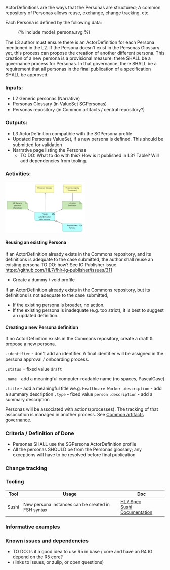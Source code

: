 ActorDefinitions are the ways that the Personas are structured; A common repository of Personas allows reuse, exchange, change tracking, etc.  

Each Persona is defined by the following data:
<figure>
  {% include model_persona.svg %}
</figure>

The L3 author must ensure there is an ActorDefinition for each Persona mentioned in the L2. If the Persona doesn't exist in the Personas Glossary yet,
this process can propose the creation of another different persona. This
creation of a new persona is a provisional measure; there SHALL be a
governance process for Personas. In that governance, there SHALL be a requirement that all personas in the final publication of a
specification SHALL be approved.

### **Inputs:** 

* L2 Generic personas (Narrative)
* Personas Glossary (in ValueSet SGPersonas)
* Personas repository (in Common artifacts / central repository?)

### **Outputs:**

* L3 ActorDefinition compatible with the SGPersona profile
* Updated Personas ValueSet, if a new persona is defined. This should be submitted for validation
* Narrative page listing the Personas
  * TO DO: What to do with this? How is it published in L3? Table? Will add dependencies from tooling.

### **Activities:**

<img src="./process_personas.png" style="width:50%"/>
<br clear="all"/>

#### Reusing an existing Persona
If an ActorDefinition already exists in the Commons repository, and its
definitions is adequate to the case submitted, the author shall reuse an existing persona 
TO DO: how? See IG Publisher issue https://github.com/HL7/fhir-ig-publisher/issues/311
  -   Create a dummy / void profile

If an ActorDefinition already exists in the Commons repository, but its
definitions is not adequate to the case submitted,

-   If the existing persona is broader, no action.
-   If the existing persona is inadequate (e.g. too strict), it is best to suggest an updated definition.

#### Creating a new Persona definition
If no ActorDefinition exists in the Commons repository, create a draft & propose a new persona.

`.identifier` - don't add an identifier. A final identifier will be
assigned in the persona approval / onboarding process.

`.status` = fixed value `draft`

`.name` - add a meaningful computer-readable name (no spaces, PascalCase)

`.title` - add a meaningful title we.g. `Healthcare Worker`
`.description` - add a summary description
`.type` - fixed value `person`
`.description` - add a summary description


Personas will be associated with actions(processes). The tracking of that association is managed in another process. See [Common artifacts governance](commons_governance.html).


### **Criteria / Definition of Done**
* Personas SHALL use the SGPersona ActorDefinition profile
* All the personas SHOULD be from the Personas glossary; any exceptions will have to be resolved before final publication

### Change tracking


### **Tooling**
| Tool | Usage | Doc |
| --- | ---| ---| 
| Sushi | New persona instances can be created in FSH syntax | [HL7 Spec](https://build.fhir.org/ig/HL7/fhir-shorthand/reference.html)<br/>[Sushi Documentation](https://fshschool.org) |


### **Informative examples**



### **Known issues and dependencies**
* TO DO: Is it a good idea to use R5 in base / core and have an R4 IG depend on the R5 core?
* (links to issues, or zulip, or open questions)


